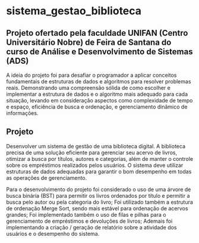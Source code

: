 # sistema_gestao_biblioteca

## Projeto ofertado pela faculdade UNIFAN (Centro Universitário Nobre) de Feira de Santana do curso de Análise e Desenvolvimento de Sistemas (ADS)

A ideia do projeto foi para desafiar o programador a aplicar conceitos fundamentais de estruturas de dados e algoritmos para resolver problemas reais. Demonstrando uma compreensão sólida de como escolher e implementar a estrutura de dados e o algoritmo mais adequado para cada situação, levando em consideração aspectos como complexidade de tempo e espaço, eficiência de busca e ordenação, e gerenciamento dinâmico de informações.

## Projeto

Desenvolver um sistema de gestão de uma biblioteca digital. A biblioteca precisa de uma solução eficiente para gerenciar seu acervo de livros, otimizar a busca por títulos, autores e categorias, além de manter o controle sobre os empréstimos realizados pelos usuários. O sistema deve utilizar estruturas de dados adequadas para garantir o bom desempenho em todas as operações de gerenciamento.

Para o desenvolvimento do projeto foi considerado o uso de uma árvore de busca binária (BST) para permitir os livros ordenados por título e permitir a busca pelo autor ou pela categoria do livro; 
Foi utilizado também a estrutura de ordenação Merge Sort, sendo mais estável para ordenação de acervos grandes;
Foi implementado também o uso de filas e pilhas para o gerenciamento de empréstimos e devoluções de livros; 
Ademais foi implementando a criação / geração de relatório sobre a atividade dos usuários e o desempenho do sistema.
